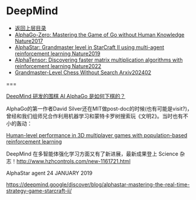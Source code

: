 # DeepMind

- [返回上层目录](../industry-application.md)
- [AlphaGo-Zero: Mastering the Game of Go without Human Knowledge Nature2017](alpha-go-zero/Mastering-the-Game-of-Go-without-Human-Knowledge.md)
- [AlphaStar: Grandmaster level in StarCraft II using multi-agent reinforcement learning Nature2019](alpha-star/Grandmaster-level-in-StarCraft-II-using-multi-agent-reinforcement-learning.md)
- [AlphaTensor: Discovering faster matrix multiplication algorithms with reinforcement learning Nature2022](alpha-tensor/Discovering-faster-matrix-multiplication-algorithms-with-reinforcement-learning.md)
- [Grandmaster-Level Chess Without Search Arxiv202402](grandmaster-level-chess-without-search/Grandmaster-Level-Chess-Without-Search.md)



===

[DeepMind 研发的围棋 AI AlphaGo 是如何下棋的？](https://www.zhihu.com/question/41176911/answer/90066752)

AlphaGo的第一作者David Silver还在MIT做post-doc的时候(也有可能是visit?)，曾经和我们组师兄合作利用机器学习和蒙特卡罗树搜索玩《文明2》。当时也有不小的轰动：



[Human-level performance in 3D multiplayer games with population-based reinforcement learning](https://www.science.org/doi/10.1126/science.aau6249)

DeepMind 在多智能体强化学习方面又有了新进展，最新成果登上 Science 杂志！http://www.hzhcontrols.com/new-1161721.html





AlphaStar agent  24 JANUARY 2019

https://deepmind.google/discover/blog/alphastar-mastering-the-real-time-strategy-game-starcraft-ii/